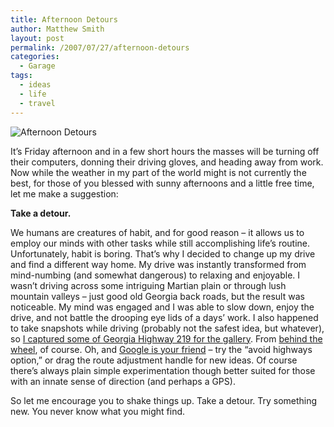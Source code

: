 ```yaml
---
title: Afternoon Detours
author: Matthew Smith
layout: post
permalink: /2007/07/27/afternoon-detours
categories:
  - Garage
tags:
  - ideas
  - life
  - travel
---
```

<div>
  <img src="http://digivation.net/wp-content/uploads/2007/07/afternoon_detour1.jpg" alt="Afternoon Detours" />
</div>

It&#8217;s Friday afternoon and in a few short hours the masses will be turning off their computers, donning their driving gloves, and heading away from work. Now while the weather in my part of the world might is not currently the best, for those of you blessed with sunny afternoons and a little free time, let me make a suggestion:

**Take a detour.**

We humans are creatures of habit, and for good reason &#8211; it allows us to employ our minds with other tasks while still accomplishing life&#8217;s routine. Unfortunately, habit is boring. That&#8217;s why I decided to change up my drive and find a different way home. My drive was instantly transformed from mind-numbing (and somewhat dangerous) to relaxing and enjoyable. I wasn&#8217;t driving across some intriguing Martian plain or through lush mountain valleys &#8211; just good old Georgia back roads, but the result was noticeable. My mind was engaged and I was able to slow down, enjoy the drive, and not battle the drooping eye lids of a days&#8217; work. I also happened to take snapshots while driving (probably not the safest idea, but whatever), so [I captured some of Georgia Highway 219 for the gallery][1]. From [behind the wheel][2], of course. Oh, and [Google is your friend][3] &#8211; try the &#8220;avoid highways option,&#8221; or drag the route adjustment handle for new ideas. Of course there&#8217;s always plain simple experimentation though better suited for those with an innate sense of direction (and perhaps a GPS).

So let me encourage you to shake things up. Take a detour. Try something new. You never know what you might find.

 [1]: http://digivation.net/v/vehicles/drive77/
 [2]: http://digivation.net/v/vehicles/drive77/IMG_2725.jpg.html
 [3]: http://maps.google.com